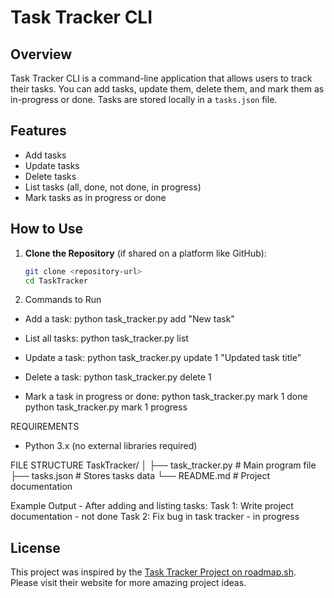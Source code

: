 # Task Tracker CLI

## Overview
Task Tracker CLI is a command-line application that allows users to track their tasks. You can add tasks, update them, delete them, and mark them as in-progress or done. Tasks are stored locally in a `tasks.json` file.

## Features
- Add tasks
- Update tasks
- Delete tasks
- List tasks (all, done, not done, in progress)
- Mark tasks as in progress or done

## How to Use
1. **Clone the Repository** (if shared on a platform like GitHub):
   ```bash
   git clone <repository-url>
   cd TaskTracker


2. Commands to Run
  - Add a task:
     python task_tracker.py add "New task"

  - List all tasks:
    python task_tracker.py list

  - Update a task:
    python task_tracker.py update 1 "Updated task title"

  - Delete a task:
    python task_tracker.py delete 1

  - Mark a task in progress or done:
    python task_tracker.py mark 1 done
    python task_tracker.py mark 1 progress

REQUIREMENTS
- Python 3.x (no external libraries required)

FILE STRUCTURE
TaskTracker/
│
├── task_tracker.py   # Main program file
├── tasks.json        # Stores tasks data
└── README.md         # Project documentation

Example Output - After adding and listing tasks:
Task 1: Write project documentation - not done
Task 2: Fix bug in task tracker - in progress


## License

This project was inspired by the [Task Tracker Project on roadmap.sh](https://roadmap.sh/projects/task-tracker). Please visit their website for more amazing project ideas.






 
